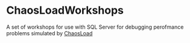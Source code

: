 # ChaosLoadWorkshops
A set of workshops for use with SQL Server for debugging perofmance problems simulated by [ChaosLoad](https://github.com/gavdraper/ChaosLoad)
